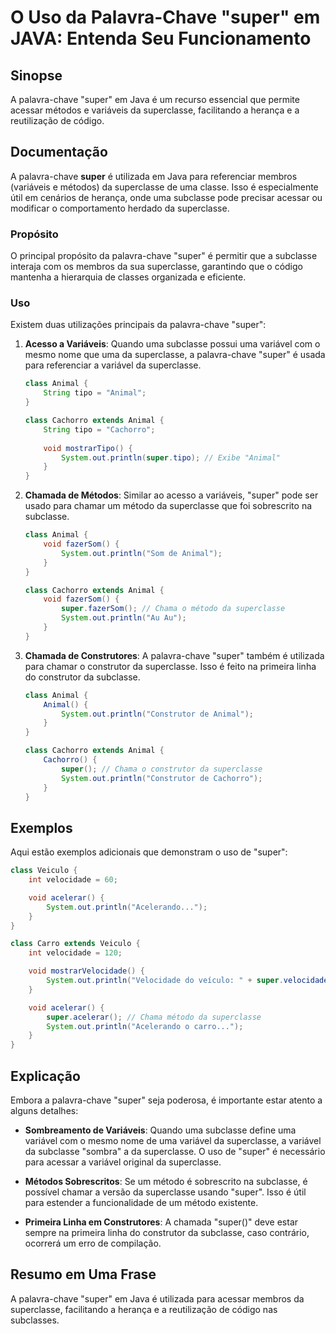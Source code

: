 <!--
Meta Description: # O Uso da Palavra-Chave "super" em JAVA: Entenda Seu Funcionamento ## Sinopse A palavra-chave "super" em Java é um recurso essencial que permite aces...
Meta Keywords: super, superclasse, animal, palavra, chave
-->

# O Uso da Palavra-Chave "super" em JAVA: Entenda Seu Funcionamento

## Sinopse
A palavra-chave "super" em Java é um recurso essencial que permite acessar métodos e variáveis da superclasse, facilitando a herança e a reutilização de código.

## Documentação
A palavra-chave **super** é utilizada em Java para referenciar membros (variáveis e métodos) da superclasse de uma classe. Isso é especialmente útil em cenários de herança, onde uma subclasse pode precisar acessar ou modificar o comportamento herdado da superclasse.

### Propósito
O principal propósito da palavra-chave "super" é permitir que a subclasse interaja com os membros da sua superclasse, garantindo que o código mantenha a hierarquia de classes organizada e eficiente.

### Uso
Existem duas utilizações principais da palavra-chave "super":

1. **Acesso a Variáveis**: Quando uma subclasse possui uma variável com o mesmo nome que uma da superclasse, a palavra-chave "super" é usada para referenciar a variável da superclasse.
   
   ```java
   class Animal {
       String tipo = "Animal";
   }

   class Cachorro extends Animal {
       String tipo = "Cachorro";
       
       void mostrarTipo() {
           System.out.println(super.tipo); // Exibe "Animal"
       }
   }
   ```

2. **Chamada de Métodos**: Similar ao acesso a variáveis, "super" pode ser usado para chamar um método da superclasse que foi sobrescrito na subclasse.
   
   ```java
   class Animal {
       void fazerSom() {
           System.out.println("Som de Animal");
       }
   }

   class Cachorro extends Animal {
       void fazerSom() {
           super.fazerSom(); // Chama o método da superclasse
           System.out.println("Au Au");
       }
   }
   ```

3. **Chamada de Construtores**: A palavra-chave "super" também é utilizada para chamar o construtor da superclasse. Isso é feito na primeira linha do construtor da subclasse.
   
   ```java
   class Animal {
       Animal() {
           System.out.println("Construtor de Animal");
       }
   }

   class Cachorro extends Animal {
       Cachorro() {
           super(); // Chama o construtor da superclasse
           System.out.println("Construtor de Cachorro");
       }
   }
   ```

## Exemplos
Aqui estão exemplos adicionais que demonstram o uso de "super":

```java
class Veiculo {
    int velocidade = 60;

    void acelerar() {
        System.out.println("Acelerando...");
    }
}

class Carro extends Veiculo {
    int velocidade = 120;

    void mostrarVelocidade() {
        System.out.println("Velocidade do veículo: " + super.velocidade); // Exibe "60"
    }

    void acelerar() {
        super.acelerar(); // Chama método da superclasse
        System.out.println("Acelerando o carro...");
    }
}
```

## Explicação
Embora a palavra-chave "super" seja poderosa, é importante estar atento a alguns detalhes:

- **Sombreamento de Variáveis**: Quando uma subclasse define uma variável com o mesmo nome de uma variável da superclasse, a variável da subclasse "sombra" a da superclasse. O uso de "super" é necessário para acessar a variável original da superclasse.
  
- **Métodos Sobrescritos**: Se um método é sobrescrito na subclasse, é possível chamar a versão da superclasse usando "super". Isso é útil para estender a funcionalidade de um método existente.

- **Primeira Linha em Construtores**: A chamada "super()" deve estar sempre na primeira linha do construtor da subclasse, caso contrário, ocorrerá um erro de compilação.

## Resumo em Uma Frase
A palavra-chave "super" em Java é utilizada para acessar membros da superclasse, facilitando a herança e a reutilização de código nas subclasses.
